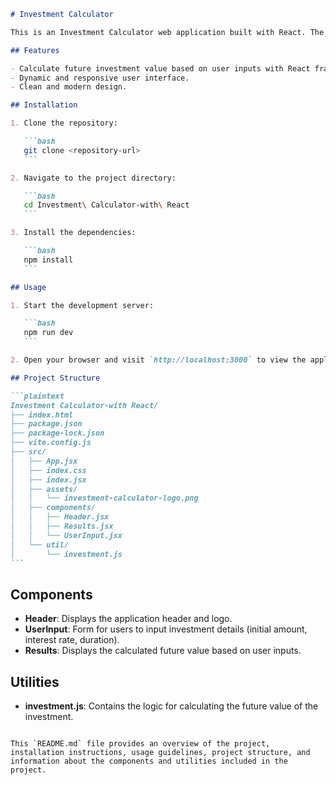 ````markdown
# Investment Calculator

This is an Investment Calculator web application built with React. The application allows users to calculate the future value of their investments based on various inputs such as initial investment amount, annual interest rate, and investment duration.

## Features

- Calculate future investment value based on user inputs with React framework.
- Dynamic and responsive user interface.
- Clean and modern design.

## Installation

1. Clone the repository:

   ```bash
   git clone <repository-url>
   ```

2. Navigate to the project directory:

   ```bash
   cd Investment\ Calculator-with\ React
   ```

3. Install the dependencies:

   ```bash
   npm install
   ```

## Usage

1. Start the development server:

   ```bash
   npm run dev
   ```

2. Open your browser and visit `http://localhost:3000` to view the application.

## Project Structure

```plaintext
Investment Calculator-with React/
├── index.html
├── package.json
├── package-lock.json
├── vite.config.js
├── src/
│   ├── App.jsx
│   ├── index.css
│   ├── index.jsx
│   ├── assets/
│   │   └── investment-calculator-logo.png
│   ├── components/
│   │   ├── Header.jsx
│   │   ├── Results.jsx
│   │   └── UserInput.jsx
│   └── util/
│       └── investment.js
```
````

## Components

- **Header**: Displays the application header and logo.
- **UserInput**: Form for users to input investment details (initial amount, interest rate, duration).
- **Results**: Displays the calculated future value based on user inputs.

## Utilities

- **investment.js**: Contains the logic for calculating the future value of the investment.

```

This `README.md` file provides an overview of the project, installation instructions, usage guidelines, project structure, and information about the components and utilities included in the project.
```
